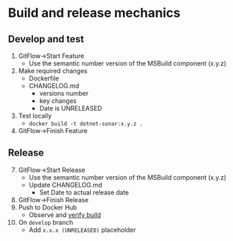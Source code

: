 # Build and release mechanics

## Develop and test

1. GitFlow->Start Feature
   * Use the semantic number version of the MSBuild component (x.y.z)
2. Make required changes
   * Dockerfile
   * CHANGELOG.md
      * versions number
      * key changes
      * Date is UNRELEASED
3. Test locally
   * `docker build -t dotnet-sonar:x.y.z .`
4. GitFlow->Finish Feature
 
## Release

7. GitFlow->Start Release
   * Use the semantic number version of the MSBuild component (x.y.z)
   * Update CHANGELOG.md
      * Set Date to actual release date
6. GitFlow->Finish Release
7. Push to Docker Hub
   * Observe and [verify build](https://hub.docker.com/repository/registry-1.docker.io/intellicon/dotnet-sonar/builds)
8. On `develop` branch
   * Add `x.x.x (UNRELEASED)` placeholder


